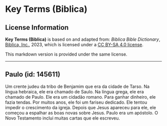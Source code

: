 # Key Terms (Biblica)

## License Information

**Key Terms (Biblica)** is based on and adapted from: _Biblica Bible Dictionary_, [Biblica, Inc.](https://www.biblica.com/), 2023, which is licensed under a [CC BY-SA 4.0 license](https://creativecommons.org/licenses/by-sa/4.0/legalcode.en).

This markdown version is provided under the same license.



--------------------------------

## Paulo (id: 145611)

Um crente judeu da tribo de Benjamim que era da cidade de Tarso. Na língua hebraica, ele era chamado de Saulo. Na língua grega, ele era chamado de Paulo. Ele era um cidadão romano. Para ganhar dinheiro, ele fazia tendas. Por muitos anos, ele foi um fariseu dedicado. Ele tentou impedir o crescimento da igreja. Depois que Jesus apareceu para ele, ele começou a espalhar as boas novas sobre Jesus. Paulo era um apóstolo. O Novo Testamento inclui muitas cartas que ele escreveu.


